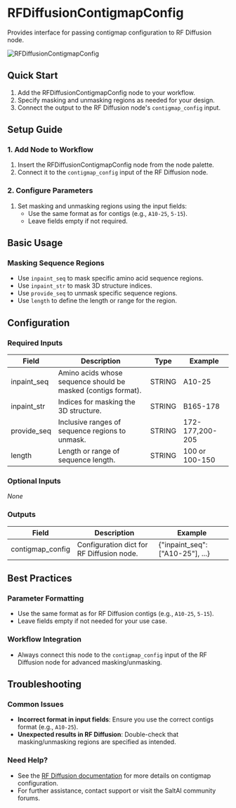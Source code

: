 # RFDiffusionContigmapConfig

Provides interface for passing contigmap configuration to RF Diffusion node.

<img src="/images/nodes/biotech/protein-generation/rf-diffusion-contigmap-config.png" alt="RFDiffusionContigmapConfig" class="rounded-lg">

## Quick Start

1. Add the RFDiffusionContigmapConfig node to your workflow.
2. Specify masking and unmasking regions as needed for your design.
3. Connect the output to the RF Diffusion node's `contigmap_config` input.

## Setup Guide

### 1. Add Node to Workflow
1. Insert the RFDiffusionContigmapConfig node from the node palette.
2. Connect it to the `contigmap_config` input of the RF Diffusion node.

### 2. Configure Parameters
1. Set masking and unmasking regions using the input fields:
    - Use the same format as for contigs (e.g., `A10-25`, `5-15`).
    - Leave fields empty if not required.

## Basic Usage

### Masking Sequence Regions
* Use `inpaint_seq` to mask specific amino acid sequence regions.
* Use `inpaint_str` to mask 3D structure indices.
* Use `provide_seq` to unmask specific sequence regions.
* Use `length` to define the length or range for the region.

## Configuration

### Required Inputs
| Field        | Description                                                        | Type   | Example           |
|--------------|--------------------------------------------------------------------|--------|-------------------|
| inpaint_seq  | Amino acids whose sequence should be masked (contigs format).      | STRING | A10-25            |
| inpaint_str  | Indices for masking the 3D structure.                             | STRING | B165-178          |
| provide_seq  | Inclusive ranges of sequence regions to unmask.                   | STRING | 172-177,200-205   |
| length       | Length or range of sequence length.                               | STRING | 100 or 100-150    |

### Optional Inputs
*None*

### Outputs
| Field           | Description                                 | Example |
|-----------------|---------------------------------------------|---------|
| contigmap_config| Configuration dict for RF Diffusion node.   | {"inpaint_seq": ["A10-25"], ...} |

## Best Practices

### Parameter Formatting
* Use the same format as for RF Diffusion contigs (e.g., `A10-25`, `5-15`).
* Leave fields empty if not needed for your use case.

### Workflow Integration
* Always connect this node to the `contigmap_config` input of the RF Diffusion node for advanced masking/unmasking.

## Troubleshooting

### Common Issues
* **Incorrect format in input fields**: Ensure you use the correct contigs format (e.g., `A10-25`).
* **Unexpected results in RF Diffusion**: Double-check that masking/unmasking regions are specified as intended.

### Need Help?
* See the [RF Diffusion documentation](../protein-generation/rf-diffusion.md) for more details on contigmap configuration.
* For further assistance, contact support or visit the SaltAI community forums.
